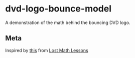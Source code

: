 # dvd-logo-bounce-model

A demonstration of the math behind the bouncing DVD logo.

## Meta

Inspired by [this](https://lostmathlessons.blogspot.com/2016/03/bouncing-dvd-logo.html) from [Lost Math Lessons](https://lostmathlessons.blogspot.com/)
